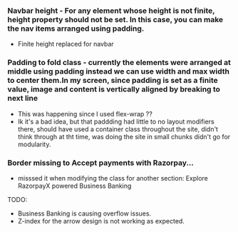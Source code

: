 ### Navbar height - For any element whose height is not finite, height property should not be set. In this case, you can make the nav items arranged using padding.

- Finite height replaced for navbar

### Padding to fold class - currently the elements were arranged at middle using padding instead we can use width and max width to center them.In my screen, since padding is set as a finite value, image and content is vertically aligned by breaking to next line

- This was happening since I used flex-wrap ??
- Ik it's a bad idea, but that paddding had little to no layout modifiers there, should have used a container class throughout the site, didn't think through at tht time, was doing the site in small chunks didn't go for modularity.

### Border missing to Accept payments with Razorpay...

- misssed it when modifying the class for another section: Explore RazorpayX powered Business Banking

TODO:

- Business Banking is causing overflow issues.
- Z-index for the arrow design is not working as expected.
